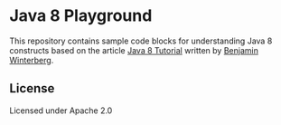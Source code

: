 # Java 8 Playground

This repository contains sample code blocks for understanding Java 8 constructs based on the article [Java 8 Tutorial](http://winterbe.com/posts/2014/03/16/java-8-tutorial/) written by [Benjamin Winterberg](https://twitter.com/winterbe_).

## License
Licensed under Apache 2.0